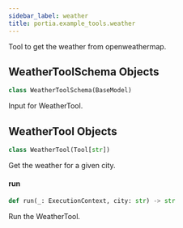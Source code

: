 ```yaml
---
sidebar_label: weather
title: portia.example_tools.weather
---
```


Tool to get the weather from openweathermap.

## WeatherToolSchema Objects

```python
class WeatherToolSchema(BaseModel)
```

Input for WeatherTool.

## WeatherTool Objects

```python
class WeatherTool(Tool[str])
```

Get the weather for a given city.

#### run

```python
def run(_: ExecutionContext, city: str) -> str
```

Run the WeatherTool.

